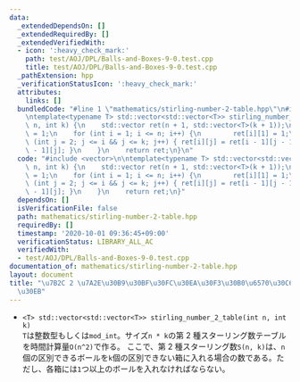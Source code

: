 ```yaml
---
data:
  _extendedDependsOn: []
  _extendedRequiredBy: []
  _extendedVerifiedWith:
  - icon: ':heavy_check_mark:'
    path: test/AOJ/DPL/Balls-and-Boxes-9-0.test.cpp
    title: test/AOJ/DPL/Balls-and-Boxes-9-0.test.cpp
  _pathExtension: hpp
  _verificationStatusIcon: ':heavy_check_mark:'
  attributes:
    links: []
  bundledCode: "#line 1 \"mathematics/stirling-number-2-table.hpp\"\n#include <vector>\n\
    \ntemplate<typename T> std::vector<std::vector<T>> stirling_number_2_table(int\
    \ n, int k) {\n    std::vector ret(n + 1, std::vector<T>(k + 1));\n    ret[0][0]\
    \ = 1;\n    for (int i = 1; i <= n; i++) {\n        ret[i][1] = 1;\n        for\
    \ (int j = 2; j <= i && j <= k; j++) { ret[i][j] = ret[i - 1][j - 1] + j * ret[i\
    \ - 1][j]; }\n    }\n    return ret;\n}\n"
  code: "#include <vector>\n\ntemplate<typename T> std::vector<std::vector<T>> stirling_number_2_table(int\
    \ n, int k) {\n    std::vector ret(n + 1, std::vector<T>(k + 1));\n    ret[0][0]\
    \ = 1;\n    for (int i = 1; i <= n; i++) {\n        ret[i][1] = 1;\n        for\
    \ (int j = 2; j <= i && j <= k; j++) { ret[i][j] = ret[i - 1][j - 1] + j * ret[i\
    \ - 1][j]; }\n    }\n    return ret;\n}"
  dependsOn: []
  isVerificationFile: false
  path: mathematics/stirling-number-2-table.hpp
  requiredBy: []
  timestamp: '2020-10-01 09:36:45+09:00'
  verificationStatus: LIBRARY_ALL_AC
  verifiedWith:
  - test/AOJ/DPL/Balls-and-Boxes-9-0.test.cpp
documentation_of: mathematics/stirling-number-2-table.hpp
layout: document
title: "\u7B2C 2 \u7A2E\u30B9\u30BF\u30FC\u30EA\u30F3\u30B0\u6570\u30C6\u30FC\u30D6\
  \u30EB"
---
```


- `<T> std::vector<std::vector<T>> stirling_number_2_table(int n, int k)`  
  `T`は整数型もしくは`mod_int`。サイズ`n * k`の第 2 種スターリング数テーブルを時間計算量`O(n^2)`で作る。
  ここで、第 2 種スターリング数`S(n, k)`は、`n`個の区別できるボールを`k`個の区別できない箱に入れる場合の数である。ただし、各箱には`1`つ以上のボールを入れなければならない。